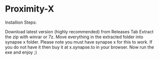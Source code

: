 # Proximity-X

Installion Steps:

Download latest version (highly recommended) from Releases Tab Extract the zip with winrar or 7z. Move everything in the extracted folder into synapse x folder. Please note you must have synapse x for this to work. If you do not have it then buy it at x.synapse.to in your browser. Now run the exe and enjoy ;)
